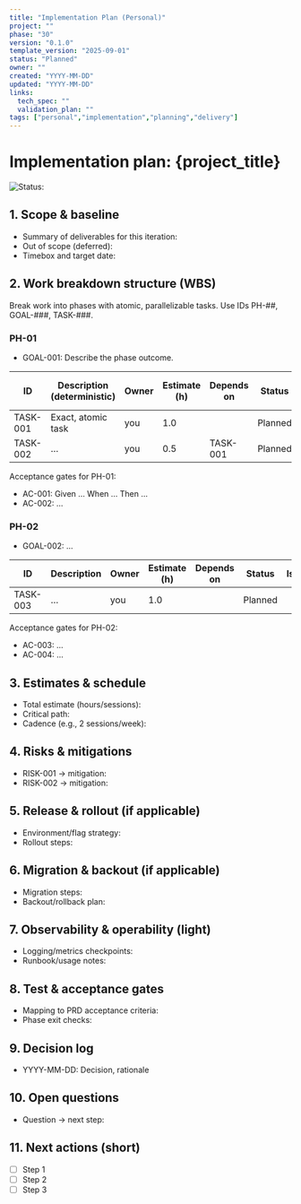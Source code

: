 ```yaml
---
title: "Implementation Plan (Personal)"
project: ""
phase: "30"
version: "0.1.0"
template_version: "2025-09-01"
status: "Planned"
owner: ""
created: "YYYY-MM-DD"
updated: "YYYY-MM-DD"
links:
  tech_spec: ""
  validation_plan: ""
tags: ["personal","implementation","planning","delivery"]
---
```


# Implementation plan: {project_title}

![Status: <status>](https://img.shields.io/badge/status-<status>-<status_color>)

## 1. Scope & baseline
- Summary of deliverables for this iteration:
- Out of scope (deferred):
- Timebox and target date:

## 2. Work breakdown structure (WBS)
Break work into phases with atomic, parallelizable tasks. Use IDs PH-##, GOAL-###, TASK-###.

### PH-01
- GOAL-001: Describe the phase outcome.

| ID       | Description (deterministic)                           | Owner | Estimate (h) | Depends on | Status   | Issue | Done criteria (objective) |
|----------|--------------------------------------------------------|-------|--------------|------------|----------|-------|---------------------------|
| TASK-001 | Exact, atomic task                                     | you   | 1.0          |            | Planned  |       | Verifiable result         |
| TASK-002 | …                                                      | you   | 0.5          | TASK-001   | Planned  |       | …                         |

Acceptance gates for PH-01:
- AC-001: Given … When … Then …
- AC-002: …

### PH-02
- GOAL-002: …

| ID       | Description                                           | Owner | Estimate (h) | Depends on | Status   | Issue | Done criteria |
|----------|--------------------------------------------------------|-------|--------------|------------|----------|-------|---------------|
| TASK-003 | …                                                      | you   | 1.0          |            | Planned  |       | …             |

Acceptance gates for PH-02:
- AC-003: …
- AC-004: …

## 3. Estimates & schedule
- Total estimate (hours/sessions):
- Critical path:
- Cadence (e.g., 2 sessions/week):

## 4. Risks & mitigations
- RISK-001 → mitigation:
- RISK-002 → mitigation:

## 5. Release & rollout (if applicable)
- Environment/flag strategy:
- Rollout steps:

## 6. Migration & backout (if applicable)
- Migration steps:
- Backout/rollback plan:

## 7. Observability & operability (light)
- Logging/metrics checkpoints:
- Runbook/usage notes:

## 8. Test & acceptance gates
- Mapping to PRD acceptance criteria:
- Phase exit checks:

## 9. Decision log
- YYYY-MM-DD: Decision, rationale

## 10. Open questions
- Question → next step:

## 11. Next actions (short)
- [ ] Step 1
- [ ] Step 2
- [ ] Step 3